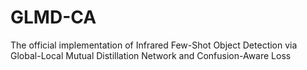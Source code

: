 # GLMD-CA
The official implementation of Infrared Few-Shot Object Detection via Global-Local Mutual Distillation Network and Confusion-Aware Loss
